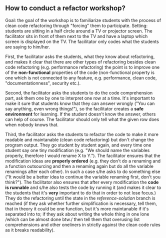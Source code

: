 ## How to conduct a refactor workshop?

Goal: the goal of the workshop is to familiarize students with the process of clean code refactoring through "forcing" them to participate.
Setting: students are sitting in a half circle around a TV or projector screen. The facilitator sits in front of them next to the TV and have a laptop which screen is displayed on the TV. The facilitator only codes what the students are saying to him/her.

First, the facilitator asks the students, what they know about refactoring, and makes it clear that there are other types of refactoring besides clean code refactoring (e.g. performance refactoring) the point is to improve one of the **non-functional** properties of the code (non-functional property is one which is not connected to any feature, e.g. performance, clean code, "documentationness", security etc.).

Second, the facilitator asks the students to do the code comprehension part, ask them one by one to interpret one row at a time. It's important to make it sure that students know that they can answer wrongly ("You can say anything, even wrong things!"), so the facilitator creates a **safe environment** for learning. If the student doesn't know the answer, others can help of course. The facilitator should only tell what the given row does when nobody knows that.

Third, the facilitator asks the students to refactor the code to make it more readable and maintanable (clean code refactoring) but don't change the program output. They go student by student again, and every time one student say one tiny modification (e.g. "We should name the variables properly, therefore I would rename X to Y."). The facilitator ensures that the modification ideas are **properly ordered** (e.g. they don't do a renaming and a function outsourcing and then a renaming again but do all the variable renamings after each other). In such a case s/he asks to do something else ("It would be a better idea to continue the variable renaming first, don't you think?"). The facilitator also ensures that after every modification the **code is runnable** and s/he also tests the code by running it (and makes it clear to the students that it's **very** important to do that in order to not lose focus.)
They do the refactoring until the state in the *reference-solution* branch is reached (if they ask whether further simplification is necessary, tell them, that in theory it could be one function, but it's more maintanable if it's separated into to; if they ask about writing the whole thing in one lone /which can be almost done btw./ then tell them that overusing list comprehensions and other oneliners in strictly against the clean code rules as it breaks readability).